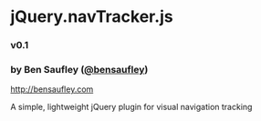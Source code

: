 # jQuery.navTracker.js
### v0.1

### by Ben Saufley ([@bensaufley](http://twitter.com/bensaufley))  
http://bensaufley.com


A simple, lightweight jQuery plugin for visual navigation tracking